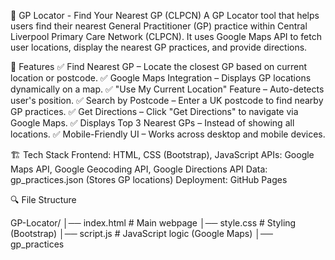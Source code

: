 📍 GP Locator - Find Your Nearest GP (CLPCN)
A GP Locator tool that helps users find their nearest General Practitioner (GP) practice within Central Liverpool Primary Care Network (CLPCN). It uses Google Maps API to fetch user locations, display the nearest GP practices, and provide directions.


🚀 Features
✅ Find Nearest GP – Locate the closest GP based on current location or postcode.
✅ Google Maps Integration – Displays GP locations dynamically on a map.
✅ "Use My Current Location" Feature – Auto-detects user's position.
✅ Search by Postcode – Enter a UK postcode to find nearby GP practices.
✅ Get Directions – Click "Get Directions" to navigate via Google Maps.
✅ Displays Top 3 Nearest GPs – Instead of showing all locations.
✅ Mobile-Friendly UI – Works across desktop and mobile devices.

🏗 Tech Stack
Frontend: HTML, CSS (Bootstrap), JavaScript
APIs: Google Maps API, Google Geocoding API, Google Directions API
Data: gp_practices.json (Stores GP locations)
Deployment: GitHub Pages

🔍 File Structure

GP-Locator/
│── index.html            # Main webpage
│── style.css             # Styling (Bootstrap)
│── script.js             # JavaScript logic (Google Maps)
│── gp_practices

